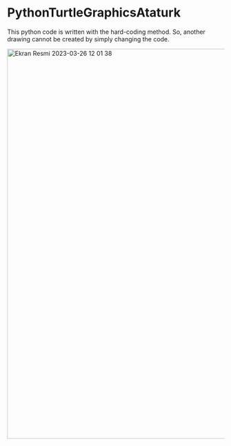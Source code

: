 # PythonTurtleGraphicsAtaturk

This python code is written with the hard-coding method. So, another drawing cannot be created by simply changing the code.


<img width="905" alt="Ekran Resmi 2023-03-26 12 01 38" src="https://user-images.githubusercontent.com/57351922/227765755-33b447d5-4100-43d1-af09-31da30c9cf95.png">
